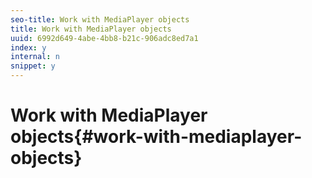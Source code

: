 ```yaml
---
seo-title: Work with MediaPlayer objects
title: Work with MediaPlayer objects
uuid: 6992d649-4abe-4bb8-b21c-906adc8ed7a1
index: y
internal: n
snippet: y
---
```


# Work with MediaPlayer objects{#work-with-mediaplayer-objects}

